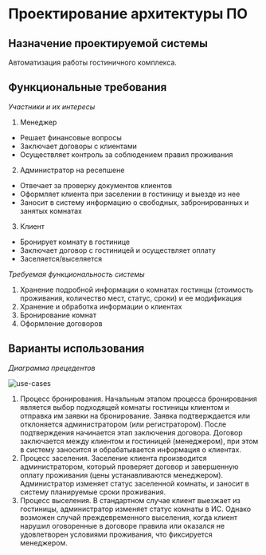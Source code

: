 # Проектирование архитектуры ПО
## Назначение проектируемой системы
Автоматизация работы гостиничного комплекса.

## Функциональные требования
*Участники и их интересы*

1. Менеджер
  * Решает финансовые вопросы
  * Заключает договоры с клиентами
  * Осуществляет контроль за соблюдением правил проживания
2. Администратор на ресепшене
  * Отвечает за проверку документов клиентов
  * Оформляет клиента при заселении в гостиницу и выезде из нее
  * Заносит в систему информацию о свободных, забронированных и занятых комнатах
3. Клиент
  * Бронирует комнату в гостинице
  * Заключает договор с гостиницей и осуществляет оплату
  * Заселяется/выселяется

*Требуемая функциональность системы*

1. Хранение подробной информации о комнатах гостинцы (стоимость проживания, количество мест, статус, сроки) и ее модификация
2. Хранение и обработка информации о клиентах
3. Бронирование комнат
4. Оформление договоров

## Варианты использования 
*Диаграмма прецедентов*

![use-cases](https://raw.githubusercontent.com/KseniaNazarova/Design_of_SW_architecture/b4cd9d0474eb5b0e6c5459b41eb5e87ebc763c2f/res/use-cases.png)

1. Процесс бронирования.
  Начальным этапом процесса бронирования является выбор подходящей комнаты гостиницы клиентом и отправка им заявки на бронирование. Заявка подтверждается или отклоняется администратором (или регистратором). После подтверждения начинается этап заключения договора. Договор заключается между клиентом и гостиницей (менеджером), при этом в систему заносится и обрабатывается информация о клиентах.
2. Процесс заселения.
  Заселение клиента производится администратором, который проверяет договор и завершенную оплату проживания (цены устанавливаются менеджером). Администратор изменяет статус заселенной комнаты, и заносит в систему планируемые сроки проживания.
3. Процесс выселения.
  В стандартном случае клиент выезжает из гостиницы, администратор изменяет статус комнаты в ИС. Однако возможен случай преждевременного выселения, когда клиент нарушил оговоренные в договоре правила или оказался не удовлетворен условиями проживания, что фиксируется менеджером.
 
 



